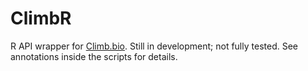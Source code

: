 # ClimbR

R API wrapper for [Climb.bio](https://api.climb.bio/docs/index.html).
Still in development; not fully tested.
See annotations inside the scripts for details.
